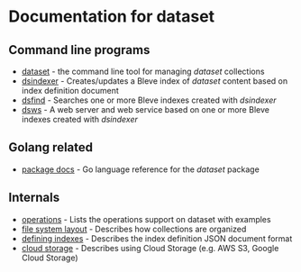 
# Documentation for dataset

## Command line programs

+ [dataset](dataset/) - the command line tool for managing _dataset_ collections
+ [dsindexer](dsindexer/) - Creates/updates a Bleve index of _dataset_ content based on index definition document
+ [dsfind](dsfind/) - Searches one or more Bleve indexes created with _dsindexer_
+ [dsws](dsws/) - A web server and web service based on one or more Bleve indexes created with _dsindexer_

## Golang related

+ [package docs](package.html) - Go language reference for the _dataset_ package

## Internals

+ [operations](operations.html) - Lists the operations support on dataset with examples
+ [file system layout](file-system-layout.html) - Describes how collections are organized
+ [defining indexes](defining-indexes.html) - Describes the index definition JSON document format
+ [cloud storage](cloud-storage.html) - Describes using Cloud Storage (e.g. AWS S3, Google Cloud Storage)





































































